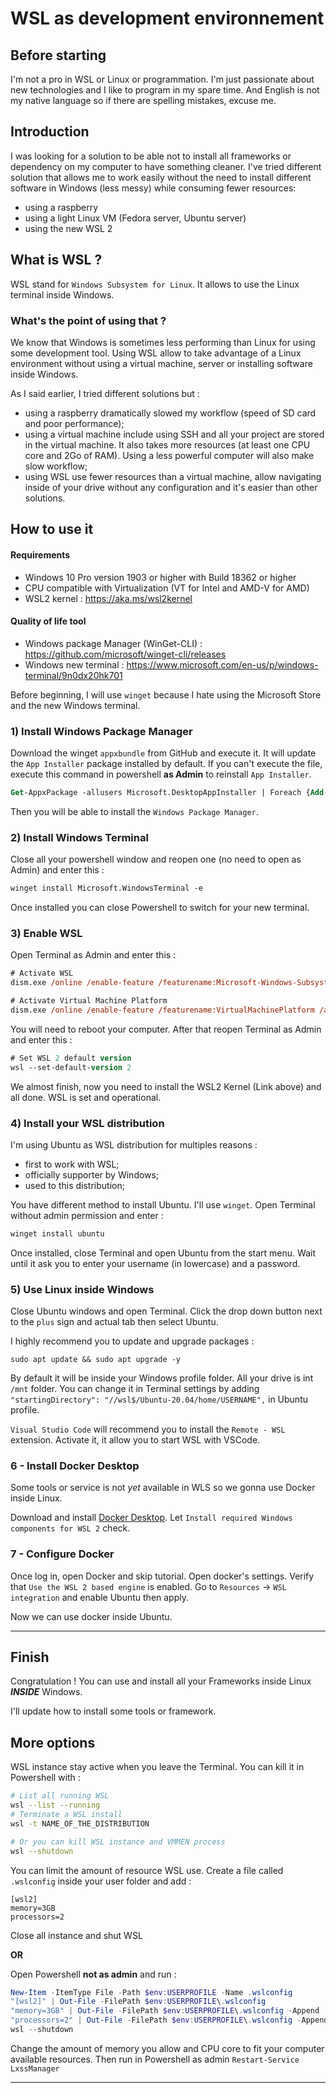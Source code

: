 # WSL as development environnement

## Before starting 

I'm not a pro in WSL or Linux or programmation. I'm just passionate about new technologies and I like to program in my spare time. And English is not my native language so if there are spelling mistakes, excuse me.

## Introduction

I was looking for a solution to be able not to install all frameworks or dependency on my computer to have something cleaner. I've tried different solution that allows me to work easily without the need to install different software in Windows (less messy) while consuming fewer resources:
- using a raspberry
- using a light Linux VM (Fedora server, Ubuntu server)
- using the new WSL 2

## What is WSL ?

WSL stand for `Windows Subsystem for Linux`. It allows to use the Linux terminal inside Windows. 

### What's the point of using that ?

We know that Windows is sometimes less performing than Linux for using some development tool. Using WSL allow to take advantage of a Linux environment without using a virtual machine, server or installing software inside Windows.

As I said earlier, I tried different solutions but :
- using a raspberry dramatically slowed my workflow (speed of SD card and poor performance);
- using a virtual machine include using SSH and all your project are stored in the virtual machine. It also takes more resources (at least one CPU core and 2Go of RAM). Using a less powerful computer will also make slow workflow;
- using WSL use fewer resources than a virtual machine, allow navigating inside of your drive without any configuration and it's easier than other solutions.

## How to use it

#### Requirements

- Windows 10 Pro version 1903 or higher with Build 18362 or higher
- CPU compatible with Virtualization (VT for Intel and AMD-V for AMD)
- WSL2 kernel : https://aka.ms/wsl2kernel

#### Quality of life tool

- Windows package Manager (WinGet-CLI) : https://github.com/microsoft/winget-cli/releases
- Windows new terminal : https://www.microsoft.com/en-us/p/windows-terminal/9n0dx20hk701

Before beginning, I will use `winget` because I hate using the Microsoft Store and the new Windows terminal.

### **1) Install Windows Package Manager**

Download the winget `appxbundle` from GitHub and execute it. It will update the `App Installer` package installed by default. If you can't execute the file, execute this command in powershell **as Admin** to reinstall `App Installer`.

```ps
Get-AppxPackage -allusers Microsoft.DesktopAppInstaller | Foreach {Add-AppxPackage -DisableDevelopmentMode -Register "$($_.InstallLocation)\AppXManifest.xml"}
```

Then you will be able to install the `Windows Package Manager`.

### **2) Install Windows Terminal**

Close all your powershell window and reopen one (no need to open as Admin) and enter this :

```ps
winget install Microsoft.WindowsTerminal -e
```

Once installed you can close Powershell to switch for your new terminal.

### **3) Enable WSL**

Open Terminal as Admin and enter this :

```ps
# Activate WSL
dism.exe /online /enable-feature /featurename:Microsoft-Windows-Subsystem-Linux /all /norestart

# Activate Virtual Machine Platform
dism.exe /online /enable-feature /featurename:VirtualMachinePlatform /all /norestart
```

You will need to reboot your computer. After that reopen Terminal as Admin and enter this :

```ps
# Set WSL 2 default version
wsl --set-default-version 2
```

We almost finish, now you need to install the WSL2 Kernel (Link above) and all done. WSL is set and operational.

### **4) Install your WSL distribution**

I'm using Ubuntu as WSL distribution for multiples reasons :
- first to work with WSL;
- officially supporter by Windows;
- used to this distribution;

You have different method to install Ubuntu. I'll use `winget`. Open Terminal without admin permission and enter :

```ps
winget install ubuntu
```

Once installed, close Terminal and open Ubuntu from the start menu. Wait until it ask you to enter your username (in lowercase) and a password.

### **5) Use Linux inside Windows**

Close Ubuntu windows and open Terminal. Click the drop down button next to the `plus` sign and actual tab then select Ubuntu.

I highly recommend you to update and upgrade packages :

```
sudo apt update && sudo apt upgrade -y
```

By default it will be inside your Windows profile folder. All your drive is int `/mnt` folder. You can change it in Terminal settings by adding `"startingDirectory": "//wsl$/Ubuntu-20.04/home/USERNAME",` in Ubuntu profile.

`Visual Studio Code` will recommend you to install the `Remote - WSL` extension. Activate it, it allow you to start WSL with VSCode.

### **6 - Install Docker Desktop**

Some tools or service is not *yet* available in WLS so we gonna use Docker inside Linux.

Download and install [Docker Desktop](https://desktop.docker.com/win/stable/Docker%20Desktop%20Installer.exe). Let `Install required Windows components for WSL 2` check.

### **7 - Configure Docker**

Once log in, open Docker and skip tutorial.
Open docker's settings. Verify that `Use the WSL 2 based engine` is enabled.
Go to `Resources` -> `WSL integration` and enable Ubuntu then apply.

Now we can use docker inside Ubuntu.

---

## Finish

Congratulation ! You can use and install all your Frameworks inside Linux __***INSIDE***__ Windows.

I'll update how to install some tools or framework.


## More options

WSL instance stay active when you leave the Terminal. You can kill it in Powershell with : 

```bash
# List all running WSL
wsl --list --running
# Terminate a WSL install
wsl -t NAME_OF_THE_DISTRIBUTION

# Or you can kill WSL instance and VMMEN process
wsl --shutdown
```

You can limit the amount of resource WSL use. Create a file called `.wslconfig` inside your user folder and add : 

```
[wsl2]
memory=3GB
processors=2
```

Close all instance and shut WSL

__OR__

Open Powershell __not as admin__ and run :

```powershell
New-Item -ItemType File -Path $env:USERPROFILE -Name .wslconfig
"[wsl2]" | Out-File -FilePath $env:USERPROFILE\.wslconfig
"memory=3GB" | Out-File -FilePath $env:USERPROFILE\.wslconfig -Append
"processors=2" | Out-File -FilePath $env:USERPROFILE\.wslconfig -Append
wsl --shutdown 
```

Change the amount of memory you allow and CPU core to fit your computer available resources.
Then run in Powershell as admin `Restart-Service LxssManager`

---
